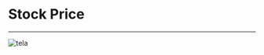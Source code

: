 # Stock Price 
--------------------------------------------------------------------------------

![tela](https://user-images.githubusercontent.com/33932398/103293999-ba71a500-49cf-11eb-9c7f-95d608470fe2.png)




